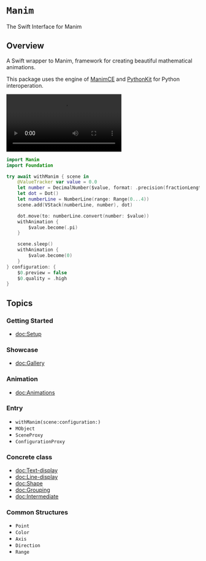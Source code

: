# ``Manim``

The Swift Interface for Manim

## Overview

A Swift wrapper to Manim, framework for creating beautiful mathematical animations.

This package uses the engine of [ManimCE](https://docs.manim.community/en/stable/index.html) and [PythonKit](https://github.com/pvieito/PythonKit) for Python interoperation.


![video](https://github.com/Vaida12345/Swift-Manim/raw/refs/heads/main/Sources/Manim/Documentation.docc/Resources/DecimalNumber.mov)

```swift
import Manim
import Foundation

try await withManim { scene in
    @ValueTracker var value = 0.0
    let number = DecimalNumber($value, format: .precision(fractionLength: 4))
    let dot = Dot()
    let numberLine = NumberLine(range: Range(0...4))
    scene.add(VStack(numberLine, number), dot)

    dot.move(to: numberLine.convert(number: $value))
    withAnimation {
        $value.become(.pi)
    }

    scene.sleep()
    withAnimation {
        $value.become(0)
    }
} configuration: {
    $0.preview = false
    $0.quality = .high
}
```

## Topics

### Getting Started
- <doc:Setup>

### Showcase
- <doc:Gallery>

### Animation

- <doc:Animations>

### Entry
- ``withManim(scene:configuration:)``
- ``MObject``
- ``SceneProxy``
- ``ConfigurationProxy``

### Concrete class
- <doc:Text-display>
- <doc:Line-display>
- <doc:Shape>
- <doc:Grouping>
- <doc:Intermediate>

### Common Structures
- ``Point``
- ``Color``
- ``Axis``
- ``Direction``
- ``Range``

